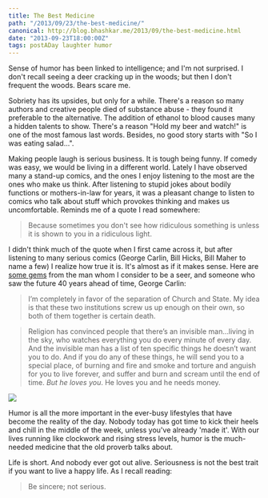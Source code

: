 ```yaml
---
title: The Best Medicine
path: "/2013/09/23/the-best-medicine/"
canonical: http://blog.bhashkar.me/2013/09/the-best-medicine.html
date: "2013-09-23T18:00:00Z"
tags: postADay laughter humor
---
```

Sense of humor has been linked to intelligence; and I'm not surprised. I don't recall seeing a deer cracking up in the woods; but then I don't frequent the woods. Bears scare me.<span class="more"></span>

Sobriety has its upsides, but only for a while. There's a reason so many authors and creative people died of substance abuse - they found it preferable to the alternative. The addition of ethanol to blood causes many a hidden talents to show. There's a reason "Hold my beer and watch!" is one of the most famous last words. Besides, no good story starts with "So I was eating salad...".

Making people laugh is serious business. It is tough being funny. If comedy was easy, we would be living in a different world. Lately I have observed many a stand-up comics, and the ones I enjoy listening to the most are the ones who make us think. After listening to stupid jokes about bodily functions or mothers-in-law for years, it was a pleasant change to listen to comics who talk about stuff which provokes thinking and makes us uncomfortable. Reminds me of a quote I read somewhere:

>Because sometimes you don't see how ridiculous something is unless it is shown to you in a ridiculous light.

I didn't think much of the quote when I first came across it, but after listening to many serious comics (George Carlin, Bill Hicks, Bill Maher to name a few) I realize how true it is. It's almost as if it makes sense. Here are [some gems](http://jamesaquilone.com/101-greatest-george-carlin-quotes/) from the man whom I consider to be a seer, and someone who saw the future 40 years ahead of time, George Carlin:

>I’m completely in favor of the separation of Church and State. My idea is that these two institutions screw us up enough on their own, so both of them together is certain death.

>Religion has convinced people that there’s an invisible man…living in the sky, who watches everything you do every minute of every day. And the invisible man has a list of ten specific things he doesn’t want you to do. And if you do any of these things, he will send you to a special place, of burning and fire and smoke and torture and anguish for you to live forever, and suffer and burn and scream until the end of time.&nbsp;<em>But he loves you</em>. He loves you and he needs money.

![](http://i.imgur.com/ChpKhpk.jpg)

Humor is all the more important in the ever-busy lifestyles that have become the reality of the day. Nobody today has got time to kick their heels and chill in the middle of the week, unless you've already 'made it'. With our lives running like clockwork and rising stress levels, humor is the much-needed medicine that the old proverb talks about.

Life is short. And nobody ever got out alive. Seriousness is not the best trait if you want to live a happy life. As I recall reading:

>Be sincere; not serious.